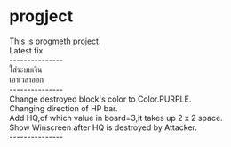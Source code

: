 # progject
This is progmeth project.<br />
Latest fix<br />
---------------<br />
ใส่ระบบเงิน<br />
เอาเวลาออก<br />
---------------<br />
Change destroyed block's color to Color.PURPLE.<br />
Changing direction of HP bar.<br />
Add HQ,of which value in board=3,it takes up 2 x 2 space.<br />
Show Winscreen after HQ is destroyed by Attacker.<br />
---------------<br />
